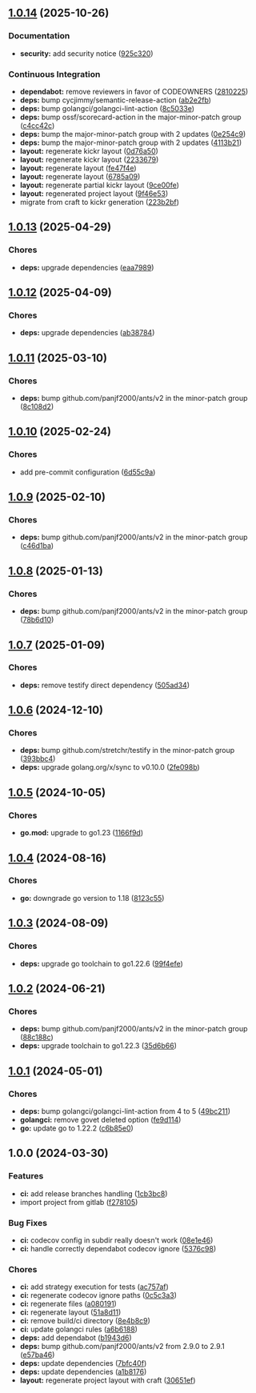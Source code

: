 ## [1.0.14](https://github.com/kilianpaquier/pooling/compare/v1.0.13...v1.0.14) (2025-10-26)

### Documentation

* **security:** add security notice ([925c320](https://github.com/kilianpaquier/pooling/commit/925c3202209edee70d0e57969e09083cbe15e2b3))

### Continuous Integration

* **dependabot:** remove reviewers in favor of CODEOWNERS ([2810225](https://github.com/kilianpaquier/pooling/commit/28102254f2c81a5b2b851f9e71c766bd78864f51))
* **deps:** bump cycjimmy/semantic-release-action ([ab2e2fb](https://github.com/kilianpaquier/pooling/commit/ab2e2fb7aa670762c766cf81a0c8fdadacad628f))
* **deps:** bump golangci/golangci-lint-action ([8c5033e](https://github.com/kilianpaquier/pooling/commit/8c5033e47e786fcb8d4c91950f96638d220cb470))
* **deps:** bump ossf/scorecard-action in the major-minor-patch group ([c4cc42c](https://github.com/kilianpaquier/pooling/commit/c4cc42c278025c17b2832bfdde2c09ef67c662fd))
* **deps:** bump the major-minor-patch group with 2 updates ([0e254c9](https://github.com/kilianpaquier/pooling/commit/0e254c98237adf4c5aa91e3b9bbf0e2a301a1e53))
* **deps:** bump the major-minor-patch group with 2 updates ([4113b21](https://github.com/kilianpaquier/pooling/commit/4113b21e2a000ba4cad1f748e53e1e3c08d4c016))
* **layout:** regenerate kickr layout ([0d76a50](https://github.com/kilianpaquier/pooling/commit/0d76a505b0d338a17f3c0ada71d26ab822833594))
* **layout:** regenerate kickr layout ([2233679](https://github.com/kilianpaquier/pooling/commit/2233679a0520e3bbe5bb310d7bda0125452ff9ed))
* **layout:** regenerate layout ([fe47f4e](https://github.com/kilianpaquier/pooling/commit/fe47f4ec10a9cd8584d0a59c36b700b52ab647d2))
* **layout:** regenerate layout ([6785a09](https://github.com/kilianpaquier/pooling/commit/6785a09135fbd773c895b1a49dda7ff70fb970c3))
* **layout:** regenerate partial kickr layout ([9ce00fe](https://github.com/kilianpaquier/pooling/commit/9ce00fe777bcd88247ba8e471ca28f5c3e498426))
* **layout:** regenerated project layout ([9f46e53](https://github.com/kilianpaquier/pooling/commit/9f46e53641d57c4f483c73bf930aa5c94d50f2d2))
* migrate from craft to kickr generation ([223b2bf](https://github.com/kilianpaquier/pooling/commit/223b2bfd371992cad1f86cd23b98d0cbf466d54e))

## [1.0.13](https://github.com/kilianpaquier/pooling/compare/v1.0.12...v1.0.13) (2025-04-29)

### Chores

* **deps:** upgrade dependencies ([eaa7989](https://github.com/kilianpaquier/pooling/commit/eaa79892c275f139deeacf75ab00e5874f6a719b))

## [1.0.12](https://github.com/kilianpaquier/pooling/compare/v1.0.11...v1.0.12) (2025-04-09)

### Chores

* **deps:** upgrade dependencies ([ab38784](https://github.com/kilianpaquier/pooling/commit/ab387843f4672b40d9cdd726ed6ad4d8c7273fa2))

## [1.0.11](https://github.com/kilianpaquier/pooling/compare/v1.0.10...v1.0.11) (2025-03-10)

### Chores

* **deps:** bump github.com/panjf2000/ants/v2 in the minor-patch group ([8c108d2](https://github.com/kilianpaquier/pooling/commit/8c108d20f335b53c331a87eb1a3eb8d18ca98aab))

## [1.0.10](https://github.com/kilianpaquier/pooling/compare/v1.0.9...v1.0.10) (2025-02-24)

### Chores

* add pre-commit configuration ([6d55c9a](https://github.com/kilianpaquier/pooling/commit/6d55c9a51db685a332c9265e0151d3804b8e5b29))

## [1.0.9](https://github.com/kilianpaquier/pooling/compare/v1.0.8...v1.0.9) (2025-02-10)

### Chores

* **deps:** bump github.com/panjf2000/ants/v2 in the minor-patch group ([c46d1ba](https://github.com/kilianpaquier/pooling/commit/c46d1bad6f1729074a9748fa71b153e6fc4382bf))

## [1.0.8](https://github.com/kilianpaquier/pooling/compare/v1.0.7...v1.0.8) (2025-01-13)

### Chores

* **deps:** bump github.com/panjf2000/ants/v2 in the minor-patch group ([78b6d10](https://github.com/kilianpaquier/pooling/commit/78b6d10cd6410bc31d76bdde7038220d2d81f5ad))

## [1.0.7](https://github.com/kilianpaquier/pooling/compare/v1.0.6...v1.0.7) (2025-01-09)

### Chores

* **deps:** remove testify direct dependency ([505ad34](https://github.com/kilianpaquier/pooling/commit/505ad34cafbaf883a866e186e4105803f571850f))

## [1.0.6](https://github.com/kilianpaquier/pooling/compare/v1.0.5...v1.0.6) (2024-12-10)

### Chores

* **deps:** bump github.com/stretchr/testify in the minor-patch group ([393bbc4](https://github.com/kilianpaquier/pooling/commit/393bbc40d83c80be44c856740d22736ff1eb4baf))
* **deps:** upgrade golang.org/x/sync to v0.10.0 ([2fe098b](https://github.com/kilianpaquier/pooling/commit/2fe098bd2027a02a0c433f8d58d6751bb1d753aa))

## [1.0.5](https://github.com/kilianpaquier/pooling/compare/v1.0.4...v1.0.5) (2024-10-05)

### Chores

* **go.mod:** upgrade to go1.23 ([1166f9d](https://github.com/kilianpaquier/pooling/commit/1166f9d257893411353e04844f33ee82686e9cf7))

## [1.0.4](https://github.com/kilianpaquier/pooling/compare/v1.0.3...v1.0.4) (2024-08-16)


### Chores

* **go:** downgrade go version to 1.18 ([8123c55](https://github.com/kilianpaquier/pooling/commit/8123c555e432a799ba8a70b4581e748fc9ce1a0d))

## [1.0.3](https://github.com/kilianpaquier/pooling/compare/v1.0.2...v1.0.3) (2024-08-09)


### Chores

* **deps:** upgrade go toolchain to go1.22.6 ([99f4efe](https://github.com/kilianpaquier/pooling/commit/99f4efeabb1bad530eaf9baf8c7025d14b375080))

## [1.0.2](https://github.com/kilianpaquier/pooling/compare/v1.0.1...v1.0.2) (2024-06-21)


### Chores

* **deps:** bump github.com/panjf2000/ants/v2 in the minor-patch group ([88c188c](https://github.com/kilianpaquier/pooling/commit/88c188c1dd4e9f7ed74efc426fbd2fcb89c87458))
* **deps:** upgrade toolchain to go1.22.3 ([35d6b66](https://github.com/kilianpaquier/pooling/commit/35d6b66c3de9fba306b5f6c3a2ab7976456f9cf7))

## [1.0.1](https://github.com/kilianpaquier/pooling/compare/v1.0.0...v1.0.1) (2024-05-01)


### Chores

* **deps:** bump golangci/golangci-lint-action from 4 to 5 ([49bc211](https://github.com/kilianpaquier/pooling/commit/49bc21103c146c9c2489a929940b6b8df8014d0e))
* **golangci:** remove govet deleted option ([fe9d114](https://github.com/kilianpaquier/pooling/commit/fe9d1142e8ac2135d604aac7f2b64cb85a4bde2b))
* **go:** update go to 1.22.2 ([c6b85e0](https://github.com/kilianpaquier/pooling/commit/c6b85e0c55a9d3ae23d5551fd3319cbb05f1ff54))

## 1.0.0 (2024-03-30)


### Features

* **ci:** add release branches handling ([1cb3bc8](https://github.com/kilianpaquier/pooling/commit/1cb3bc8efe6a5e69e0c989775ba19541f34f3ecb))
* import project from gitlab ([f278105](https://github.com/kilianpaquier/pooling/commit/f278105fed93d3051c06605ac691e74c208ebf1b))


### Bug Fixes

* **ci:** codecov config in subdir really doesn't work ([08e1e46](https://github.com/kilianpaquier/pooling/commit/08e1e463b4192ccf9b688d04001733320321ccbf))
* **ci:** handle correctly dependabot codecov ignore ([5376c98](https://github.com/kilianpaquier/pooling/commit/5376c98ad843d49fbccce54feba8331a91bdc2ad))


### Chores

* **ci:** add strategy execution for tests ([ac757af](https://github.com/kilianpaquier/pooling/commit/ac757afe347eabd7e2aa6b7412911ab36f4645d5))
* **ci:** regenerate codecov ignore paths ([0c5c3a3](https://github.com/kilianpaquier/pooling/commit/0c5c3a325f68b23585421fca62af8d2e5b7852ab))
* **ci:** regenerate files ([a080191](https://github.com/kilianpaquier/pooling/commit/a0801914b1e0461d8253e6cf7892e54808500fc3))
* **ci:** regenerate layout ([51a8d11](https://github.com/kilianpaquier/pooling/commit/51a8d1126c493bd2c17ac3e634addf8335db6f00))
* **ci:** remove build/ci directory ([8e4b8c9](https://github.com/kilianpaquier/pooling/commit/8e4b8c91df8e355aa1a9967d8d0153869eaa2ab8))
* **ci:** update golangci rules ([a6b6188](https://github.com/kilianpaquier/pooling/commit/a6b6188421131d855f636bdccb2bef5ce9234e3f))
* **deps:** add dependabot ([b1943d6](https://github.com/kilianpaquier/pooling/commit/b1943d6115a2f9cad9dfe46bf4a04d3a483484df))
* **deps:** bump github.com/panjf2000/ants/v2 from 2.9.0 to 2.9.1 ([e57ba46](https://github.com/kilianpaquier/pooling/commit/e57ba46b784f813260311b93ca9024043b33319d))
* **deps:** update dependencies ([7bfc40f](https://github.com/kilianpaquier/pooling/commit/7bfc40f145acd64e3cf107bd9ca58d87013df466))
* **deps:** update dependencies ([a1b8176](https://github.com/kilianpaquier/pooling/commit/a1b8176737407374c198fb062f84194a1f261cce))
* **layout:** regenerate project layout with craft ([30651ef](https://github.com/kilianpaquier/pooling/commit/30651efc5dd813bee1ad1751bccbeb53ffc733ff))
